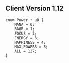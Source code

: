 ## Client Version 1.12

```rust,ignore
enum Power : u8 {
    MANA = 0;    
    RAGE = 1;    
    FOCUS = 2;    
    ENERGY = 3;    
    HAPPINESS = 4;    
    MAX_POWERS = 5;    
    ALL = 127;    
}

```
